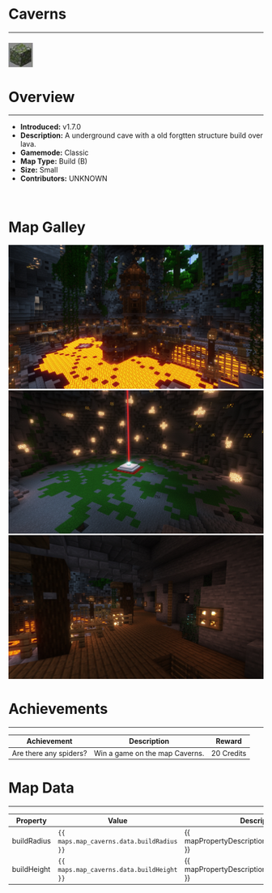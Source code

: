 <!-- replace _map_ with the actual map name -->
<!-- change gamemode type for the Map data description  -->
# Caverns

***

#### ![cavernsicon](../assets/maps/caverns/caverns-icon.jpg)

# Overview
***
- **Introduced:** v1.7.0
- **Description:** A underground cave with a old forgtten structure build over lava.
- **Gamemode:** Classic
- **Map Type:** Build (B)
- **Size:** Small
- **Contributors:** UNKNOWN

<br />  

# Map Galley
![Caverns - Beacon](../assets/maps/caverns/caverns-middle.jpg '')
![Caverns - Middle](../assets/maps/caverns/caverns-beacon.jpg '')
![Caverns - Flank](../assets/maps/caverns/caverns-flank.jpg '')

# Achievements
***

| Achievement | Description | Reward |
| ----- | ----- | ------ |
| Are there any spiders? | Win a game on the map Caverns. | 20 Credits |



# Map Data
***

| Property | Value | Description |
| ----------- | ----------- | ------ |
| buildRadius |`{{ maps.map_caverns.data.buildRadius }}`| {{ mapPropertyDescriptions.buildRadius.classic }} |
| buildHeight |`{{ maps.map_caverns.data.buildHeight }}`| {{ mapPropertyDescriptions.buildHeight.classic }} |